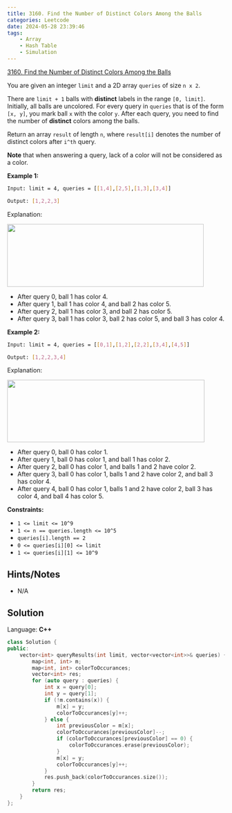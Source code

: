 ```yaml
---
title: 3160. Find the Number of Distinct Colors Among the Balls
categories: Leetcode
date: 2024-05-28 23:39:46
tags:
    - Array
    - Hash Table
    - Simulation
---
```


[3160. Find the Number of Distinct Colors Among the Balls](https://leetcode.com/problems/find-the-number-of-distinct-colors-among-the-balls/description/)

You are given an integer `limit` and a 2D array `queries` of size `n x 2`.

There are `limit + 1` balls with **distinct**  labels in the range `[0, limit]`. Initially, all balls are uncolored. For every query in `queries` that is of the form `[x, y]`, you mark ball `x` with the color `y`. After each query, you need to find the number of **distinct**  colors among the balls.

Return an array `result` of length `n`, where `result[i]` denotes the number of distinct colors after `i^th` query.

**Note**  that when answering a query, lack of a color will not be considered as a color.

**Example 1:**

```bash
Input: limit = 4, queries = [[1,4],[2,5],[1,3],[3,4]]

Output: [1,2,2,3]
```

Explanation:

<img alt="" src="https://assets.leetcode.com/uploads/2024/04/17/ezgifcom-crop.gif" style="width: 455px; height: 145px;">

- After query 0, ball 1 has color 4.
- After query 1, ball 1 has color 4, and ball 2 has color 5.
- After query 2, ball 1 has color 3, and ball 2 has color 5.
- After query 3, ball 1 has color 3, ball 2 has color 5, and ball 3 has color 4.

**Example 2:**

```bash
Input: limit = 4, queries = [[0,1],[1,2],[2,2],[3,4],[4,5]]

Output: [1,2,2,3,4]
```

Explanation:

**<img alt="" src="https://assets.leetcode.com/uploads/2024/04/17/ezgifcom-crop2.gif" style="width: 457px; height: 144px;">**

- After query 0, ball 0 has color 1.
- After query 1, ball 0 has color 1, and ball 1 has color 2.
- After query 2, ball 0 has color 1, and balls 1 and 2 have color 2.
- After query 3, ball 0 has color 1, balls 1 and 2 have color 2, and ball 3 has color 4.
- After query 4, ball 0 has color 1, balls 1 and 2 have color 2, ball 3 has color 4, and ball 4 has color 5.

**Constraints:**

- `1 <= limit <= 10^9`
- `1 <= n == queries.length <= 10^5`
- `queries[i].length == 2`
- `0 <= queries[i][0] <= limit`
- `1 <= queries[i][1] <= 10^9`

## Hints/Notes

- N/A

## Solution

Language: **C++**

```C++
class Solution {
public:
    vector<int> queryResults(int limit, vector<vector<int>>& queries) {
        map<int, int> m;
        map<int, int> colorToOccurances;
        vector<int> res;
        for (auto query : queries) {
            int x = query[0];
            int y = query[1];
            if (!m.contains(x)) {
                m[x] = y;
                colorToOccurances[y]++;
            } else {
                int previousColor = m[x];
                colorToOccurances[previousColor]--;
                if (colorToOccurances[previousColor] == 0) {
                    colorToOccurances.erase(previousColor);
                }
                m[x] = y;
                colorToOccurances[y]++;
            }
            res.push_back(colorToOccurances.size());
        }
        return res;
    }
};
```
